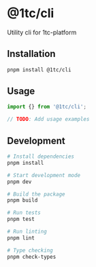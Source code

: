 # @1tc/cli

Utility cli for 1tc-platform

## Installation

```bash
pnpm install @1tc/cli
```

## Usage

```typescript
import {} from '@1tc/cli';

// TODO: Add usage examples
```

## Development

```bash
# Install dependencies
pnpm install

# Start development mode
pnpm dev

# Build the package
pnpm build

# Run tests
pnpm test

# Run linting
pnpm lint

# Type checking
pnpm check-types
```
